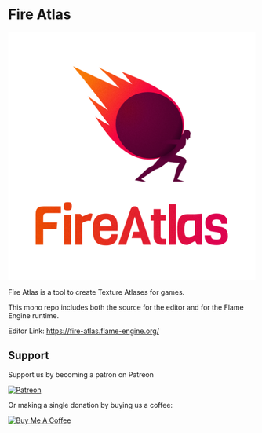 # Fire Atlas

![Logo with background](design/lockups/Logo.png)


Fire Atlas is a tool to create Texture Atlases for games.

This mono repo includes both the source for the editor and for the Flame Engine runtime.

Editor Link: https://fire-atlas.flame-engine.org/

## Support

Support us by becoming a patron on Patreon

[![Patreon](https://c5.patreon.com/external/logo/become_a_patron_button.png)](https://www.patreon.com/fireslime)

Or making a single donation by buying us a coffee:

[![Buy Me A Coffee](https://user-images.githubusercontent.com/835641/60540201-fcd7fa00-9ce4-11e9-87ec-1e98568e9f58.png)](https://www.buymeacoffee.com/fireslime)
